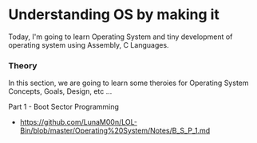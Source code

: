 # Understanding OS by making it

Today, I'm going to learn Operating System and tiny development of operating system using Assembly, C Languages.

### Theory

In this section, we are going to learn some theroies for Operating System Concepts, Goals, Design, etc ...



Part 1 - Boot Sector Programming
 - https://github.com/LunaM00n/LOL-Bin/blob/master/Operating%20System/Notes/B_S_P_1.md
 
 
